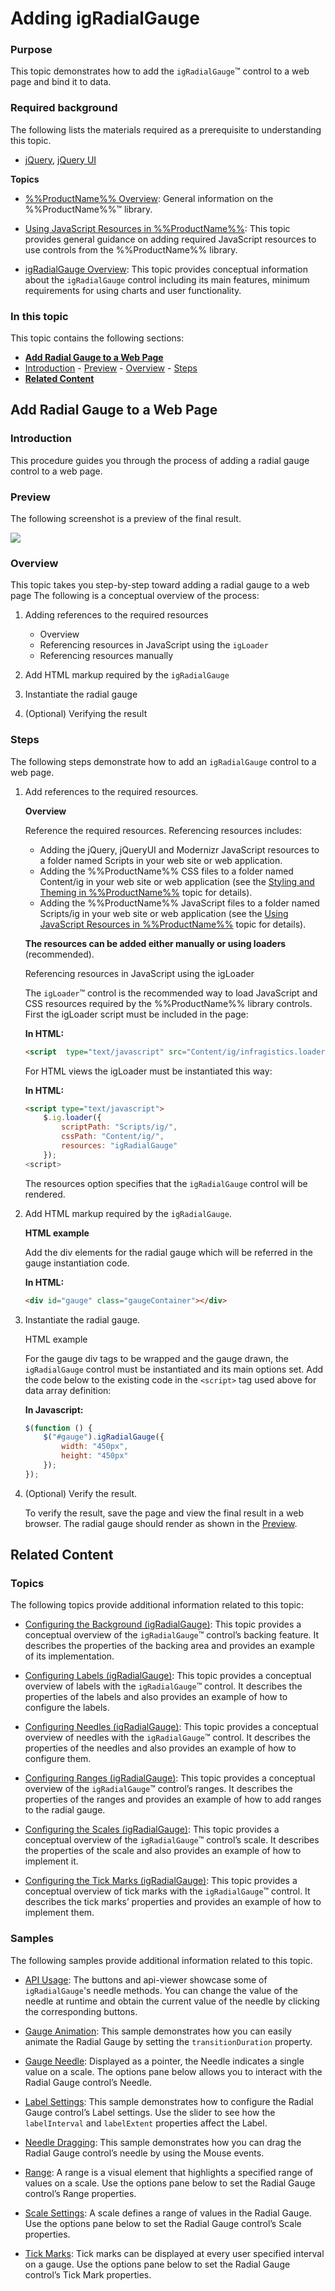 ﻿<!--
|metadata|
{
    "fileName": "igradialgauge-getting-started-with-igradialgauge",
    "controlName": "igRadialGauge",
    "tags": ["Getting Started","How Do I"]
}
|metadata|
-->

# Adding igRadialGauge


### Purpose

This topic demonstrates how to add the `igRadialGauge`™ control to a web page and bind it to data.

### Required background

The following lists the materials required as a prerequisite to understanding this topic.

-   [jQuery](http://learn.jquery.com/), [jQuery UI](http://jqueryui.com/)

**Topics**

- [%%ProductName%% Overview](NetAdvantage-for-jQuery-Overview.html): General information on the %%ProductName%%™ library.

- [Using JavaScript Resources in %%ProductName%%](Deployment-Guide-JavaScript-Resources.html): This topic provides general guidance on adding required JavaScript resources to use controls from the %%ProductName%% library.

- [igRadialGauge Overview](igRadialGauge-igRadialGauge-Overview.html): This topic provides conceptual information about the `igRadialGauge` control including its main features, minimum requirements for using charts and user functionality.

### In this topic

This topic contains the following sections:

-   [**Add Radial Gauge to a Web Page**](#add-radial-gauge)
   -   [Introduction](#introduction)
    -   [Preview](#preview)
    -   [Overview](#overview)
    -   [Steps](#steps)
-   [**Related Content**](#related-content)



## <a id="add-radial-gauge"></a>Add Radial Gauge to a Web Page
### <a id="introduction"></a>Introduction

This procedure guides you through the process of adding a radial gauge control to a web page.

### <a id="preview"></a>Preview

The following screenshot is a preview of the final result.

![](images/igRadialGauge_Getting_Started_01.png)

### <a id="overview"></a>Overview

This topic takes you step-by-step toward adding a radial gauge to a web page The following is a conceptual overview of the process:

1.  Adding references to the required resources
    -   Overview
    -   Referencing resources in JavaScript using the `igLoader`
    -   Referencing resources manually

2.  Add HTML markup required by the `igRadialGauge`
3.  Instantiate the radial gauge 
4.  (Optional) Verifying the result

### <a id="steps"></a>Steps

The following steps demonstrate how to add an `igRadialGauge` control to a web page.

1. Add references to the required resources.

	**Overview**
	
	Reference the required resources. Referencing resources includes:
	
	-   Adding the jQuery, jQueryUI and Modernizr JavaScript resources to a folder named Scripts in your web site or web application.
	-   Adding the %%ProductName%% CSS files to a folder named Content/ig in your web site or web application (see the [Styling and Theming in %%ProductName%%](Deployment-Guide-Styling-and-Theming.html) topic for details).
	-   Adding the %%ProductName%% JavaScript files to a folder named Scripts/ig in your web site or web application (see the [Using JavaScript Resources in %%ProductName%%](Deployment-Guide-JavaScript-Resources.html) topic for details).
	
	**The resources can be added either manually or using loaders** (recommended).
	
	Referencing resources in JavaScript using the igLoader
	
	The `igLoader`™ control is the recommended way to load JavaScript and CSS resources required by the %%ProductName%% library controls. First the igLoader script must be included in the page:
	
	**In HTML:**
	
	```html
	<script  type="text/javascript" src="Content/ig/infragistics.loader.js"></script>
	```
	
	For HTML views the igLoader must be instantiated this way:
	
	**In HTML:**
	
	```html
	<script type="text/javascript">
	    $.ig.loader({
	        scriptPath: "Scripts/ig/",
	        cssPath: "Content/ig/",
	        resources: "igRadialGauge"
	    });
	<script>
	```
	
	The resources option specifies that the `igRadialGauge` control will be rendered.

2. Add HTML markup required by the `igRadialGauge`.

	**HTML example**
	
	Add the div elements for the radial gauge which will be referred in the gauge instantiation code.
	
	**In HTML:**
	
	```html
	<div id="gauge" class="gaugeContainer"></div>
	```

3. Instantiate the radial gauge.

	HTML example
	
	For the gauge div tags to be wrapped and the gauge drawn, the `igRadialGauge` control must be instantiated and its main options set. Add the code below to the existing code in the `<script>` tag used above for data array definition:
	
	**In Javascript:**
	
	```js
	$(function () {
	    $("#gauge").igRadialGauge({
	        width: "450px",
	        height: "450px"
	    });
	});
	```  

4. (Optional) Verify the result.

	To verify the result, save the page and view the final result in a web browser. The radial gauge should render as shown in the [Preview](#preview).



## <a id="related-content"></a>Related Content
### Topics

The following topics provide additional information related to this topic:

- [Configuring the Background (igRadialGauge)](igRadialGauge-Configuring-the-Backing.html): This topic provides a conceptual overview of the `igRadialGauge`™ control’s backing feature. It describes the properties of the backing area and provides an example of its implementation.

- [Configuring Labels (igRadialGauge)](igRadialGauge-Configuring-Labels.html): This topic provides a conceptual overview of labels with the `igRadialGauge`™ control. It describes the properties of the labels and also provides an example of how to configure the labels.

- [Configuring Needles (igRadialGauge)](igRadialGauge-Configuring-Needles.html): This topic provides a conceptual overview of needles with the `igRadialGauge`™ control. It describes the properties of the needles and also provides an example of how to configure them.

- [Configuring Ranges (igRadialGauge)](igRadialGauge-Configuring-Ranges.html): This topic provides a conceptual overview of the `igRadialGauge`™ control’s ranges. It describes the properties of the ranges and provides an example of how to add ranges to the radial gauge.

- [Configuring the Scales (igRadialGauge)](igRadialGauge-Configuring-the-Scales.html): This topic provides a conceptual overview of the `igRadialGauge`™ control’s scale. It describes the properties of the scale and also provides an example of how to implement it.

- [Configuring the Tick Marks (igRadialGauge)](igRadialGauge-Configuring-Tick-Marks.html): This topic provides a conceptual overview of tick marks with the `igRadialGauge`™ control. It describes the tick marks’ properties and provides an example of how to implement them.

### Samples

The following samples provide additional information related to this topic.

- [API Usage](%%SamplesUrl%%/radial-gauge/api-usage): The buttons and api-viewer showcase some of `igRadialGauge`'s needle methods. You can change the value of the needle at runtime and obtain the current value of the needle by clicking the corresponding buttons.

- [Gauge Animation](%%SamplesUrl%%/radial-gauge/motion-framework): This sample demonstrates how you can easily animate the Radial Gauge by setting the `transitionDuration` property.

- [Gauge Needle](%%SamplesUrl%%/radial-gauge/gauge-needle): Displayed as a pointer, the Needle indicates a single value on a scale. The options pane below allows you to interact with the Radial Gauge control’s Needle.

- [Label Settings](igradialgauge-configuring-labels.html#lable-example):  This sample demonstrates how to configure the Radial Gauge control’s Label settings. Use the slider to see how the `labelInterval` and `labelExtent` properties affect the Label.

- [Needle Dragging](%%SamplesUrl%%/radial-gauge/drag-needle): This sample demonstrates how you can drag the Radial Gauge control’s needle by using the Mouse events.

- [Range](%%SamplesUrl%%/radial-gauge/range): A range is a visual element that highlights a specified range of values on a scale. Use the options pane below to set the Radial Gauge control’s Range properties.

- [Scale Settings](%%SamplesUrl%%/radial-gauge/scale-settings): A scale defines a range of values in the Radial Gauge. Use the options pane below to set the Radial Gauge control’s Scale properties.

- [Tick Marks](%%SamplesUrl%%/radial-gauge/tickmarks): Tick marks can be displayed at every user specified interval on a gauge. Use the options pane below to set the Radial Gauge control’s Tick Mark properties.





 

 



